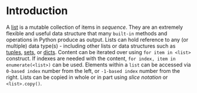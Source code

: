 # Introduction

A [list][list] is a mutable collection of items in _sequence_.
 They are an extremely flexible and useful data structure that many `built-in` methods and operations in Python produce as output.
 Lists can hold reference to any (or multiple) data type(s) - including other lists or data structures such as [tuples][tuples], [sets][sets], or [dicts][dicts].
 Content can be iterated over using `for item in <list>` construct.
 If indexes are needed with the content, `for index, item in enumerate(<list>)` can be used.
 Elements within a `list` can be accessed via `0-based index` number from the left, or `-1-based index` number from the right.
 Lists can be copied in whole or in part using  _slice notation_ or `<list>.copy()`.

[dicts]: https://github.com/exercism/python/tree/main/concepts/dicts
[list]: https://docs.python.org/3/library/stdtypes.html#list
[sets]: https://github.com/exercism/python/tree/main/concepts/sets
[tuples]: https://github.com/exercism/python/tree/main/concepts/tuples
